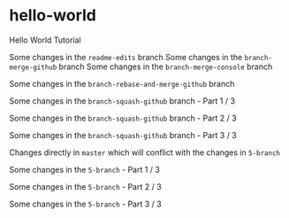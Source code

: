# hello-world
Hello World Tutorial

Some changes in the `readme-edits` branch
Some changes in the `branch-merge-github` branch
Some changes in the `branch-merge-console` branch

Some changes in the `branch-rebase-and-merge-github` branch

Some changes in the `branch-squash-github` branch - Part 1 / 3

Some changes in the `branch-squash-github` branch - Part 2 / 3

Some changes in the `branch-squash-github` branch - Part 3 / 3

Changes directly in `master` which will conflict with the changes in `5-branch`

Some changes in the `5-branch` - Part 1 / 3

Some changes in the `5-branch` - Part 2 / 3

Some changes in the `5-branch` - Part 3 / 3
